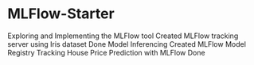 # MLFlow-Starter
Exploring and Implementing the MLFlow tool
Created MLFlow tracking server using Iris dataset
Done Model Inferencing
Created MLFlow Model Registry Tracking
House Price Prediction with MLFlow
Done
